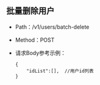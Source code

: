 ## 批量删除用户
- Path：/v1/users/batch-delete
- Method：POST
- 请求Body参考示例：

  ```
  {
      "idList":[],  //用户id列表
  }    
  ```